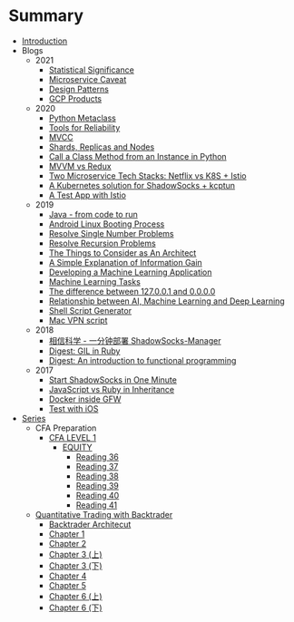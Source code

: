 # Summary

* [Introduction](README.md)
* Blogs
  * 2021
    * [Statistical Significance](blogs/tech/2021/2021-08-10-statistical-significance/2021-08-10-statistical-significance.md)
    * [Microservice Caveat](blogs/tech/2021/2021-08-10-microservice-caveat.md)
    * [Design Patterns](blogs/tech/2021/2021-07-18-design-patterns.md)
    * [GCP Products](blogs/tech/2021/2021-01-08-gcp-products/2021-01-08-gcp-products.md)
  * 2020  
    * [Python Metaclass](blogs/tech/2020/2020-10-31-python-metaclass.md)
    * [Tools for Reliability](blogs/tech/2020/2020-10-07-tools-for-reliability.md)
    * [MVCC](blogs/tech/2020/2020-09-10-MVCC/2020-09-10-MVCC.md)
    * [Shards, Replicas and Nodes](blogs/tech/2020/2020-07-21-shards-replicas-and-nodes.md)
    * [Call a Class Method from an Instance in Python](blogs/tech/2020/2020-02-24-call-a-class-method-from-an-instance-in-python/2020-02-24-call-a-class-method-from-an-instance-in-python.md)
    * [MVVM vs Redux](blogs/tech/2020/2020-02-18-mvvm-vs-redux/2020-02-18-mvvm-vs-redux.md)
    * [Two Microservice Tech Stacks: Netflix vs K8S + Istio](blogs/tech/2020/2020-02-12-netflix-vs-k8s+istio/2020-02-12-netflix-vs-k8s+istio.md)
    * [A Kubernetes solution for ShadowSocks + kcptun](blogs/tech/2020/2020-02-10-k8s-ss-kcp.md)
    * [A Test App with Istio](blogs/tech/2020/2020-01-31-wuhan-coronavirus-timeline-api/2020-01-31-wuhan-coronavirus-timeline-api.md)
  * 2019
    * [Java - from code to run](blogs/tech/2019/2019-11-30-Java-from-code-to-run/2019-11-30-Java-from-code-to-run.md)
    * [Android Linux Booting Process](blogs/tech/2019/2019-10-27-android-booting-process/2019-10-27-android-booting-process.md)
    * [Resolve Single Number Problems](blogs/tech/2019/2019-10-24-resolve-single-number-problems/2019-10-24-resolve-single-number-problems.md)
    * [Resolve Recursion Problems](blogs/tech/2019/2019-10-24-resolve-recursion-problems/2019-10-24-resolve-recursion-problems.md)
    * [The Things to Consider as An Architect](blogs/tech/2019/2019-10-18-the-things-to-consider-as-an-architect/2019-10-18-the-things-to-consider-as-an-architect.md)
    * [A Simple Explanation of Information Gain](blogs/tech/2019/2019-10-14-a-simple-explanation-of-information-gain/2019-10-14-a-simple-explanation-of-information-gain.md)
    * [Developing a Machine Learning Application](blogs/tech/2019/2019-10-10-developing-a-machine-learning-application/2019-10-10-developing-a-machine-learning-application.md)
    * [Machine Learning Tasks](blogs/tech/2019/2019-10-08-machine-learning-tasks/2019-10-08-machine-learning-tasks.md)
    * [The difference between 127.0.0.1 and 0.0.0.0](blogs/tech/2019/2019-10-01-The-difference-between-127.0.0.1-and-0.0.0.0.md)
    * [Relationship between AI, Machine Learning and Deep Learning](blogs/tech/2019/2019-04-15-relationship-between-ai-machine-learning-and-deep-learning/2019-04-15-relationship-between-ai-machine-learning-and-deep-learning.md)
    * [Shell Script Generator](blogs/tech/2019/2019-04-09-new-script.md)
    * [Mac VPN script](blogs/tech/2019/2019-04-09-mac-vpn-script.md)
  * 2018
    * [相信科学 - 一分钟部署 ShadowSocks-Manager](blogs/tech/2018/2018-05-07-deploy-ShadowSocks-Manager-in-one-minute.md)
    * [Digest: GIL in Ruby](blogs/tech/2018/2018-04-15-GIL-in-ruby.md)
    * [Digest: An introduction to functional programming](blogs/tech/2018/2018-04-15-An-introduction-to-functional-programming-abstract.md)
  * 2017
    * [Start ShadowSocks in One Minute](blogs/tech/2017/2017-11-27-Start-ShadowSocks-in-One-Minute.md)
    * [JavaScript vs Ruby in Inheritance](blogs/tech/2017/2017-09-14-Javascript-vs-Ruby-Inheritance/2017-09-14-Javascript-vs-Ruby-Inheritance.md)
    * [Docker inside GFW](blogs/tech/2017/2017-07-02-Docker-inside-GFW/2017-07-02-Docker-inside-GFW.md)
    * [Test with iOS](blogs/tech/2017/2017-07-01-Test-with-iOS.md)
* [Series](series/README.md) 
  * CFA Preparation
    * [CFA LEVEL 1](series/CFA/LEVEL_1.md)
      * [EQUITY](series/CFA/EQUITY/README.md)
        * [Reading 36](series/CFA/EQUITY/READING36.md)
        * [Reading 37](series/CFA/EQUITY/READING37.md)
        * [Reading 38](series/CFA/EQUITY/READING38.md)
        * [Reading 39](series/CFA/EQUITY/READING39.md)
        * [Reading 40](series/CFA/EQUITY/READING40.md)
        * [Reading 41](series/CFA/EQUITY/READING41.md)
  * [Quantitative Trading with Backtrader](series/quantitative-trading-with-backtrader/README.md)
    * [Backtrader Architecut](series/quantitative-trading-with-backtrader/2020-09-09-backtrader-architecture/2020-09-09-backtrader-architecture.md) 
    * [Chapter 1](series/quantitative-trading-with-backtrader/2020-09-27-qt-htbyoatb-1/2020-09-27-qt-htbyoatb-1.md)
    * [Chapter 2](series/quantitative-trading-with-backtrader/2020-09-28-qt-htbyoatb-2/2020-09-28-qt-htbyoatb-2.md)
    * [Chapter 3 (上)](series/quantitative-trading-with-backtrader/2020-09-29-qt-htbyoatb-3.1/2020-09-29-qt-htbyoatb-3.1.md)
    * [Chapter 3 (下)](series/quantitative-trading-with-backtrader/2020-09-29-qt-htbyoatb-3.2/2020-09-29-qt-htbyoatb-3.2.md)
    * [Chapter 4](series/quantitative-trading-with-backtrader/2020-10-01-qt-htbyoatb-4/2020-10-01-qt-htbyoatb-4.md)
    * [Chapter 5](series/quantitative-trading-with-backtrader/2020-10-01-qt-htbyoatb-5/2020-10-01-qt-htbyoatb-5.md)
    * [Chapter 6 (上)](series/quantitative-trading-with-backtrader/2020-10-20-qt-htbyoatb-6.1/2020-10-20-qt-htbyoatb-6.1.md)
    * [Chapter 6 (下)](series/quantitative-trading-with-backtrader/2020-10-20-qt-htbyoatb-6.2/2020-10-20-qt-htbyoatb-6.2.md)

    

